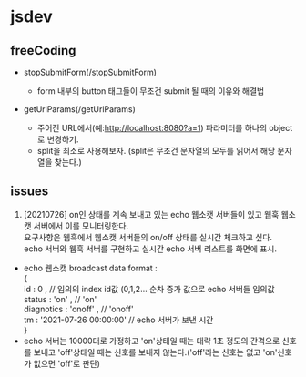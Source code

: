 # jsdev   

## freeCoding 
* stopSubmitForm(/stopSubmitForm)   
  - form 내부의 button 태그들이 무조건 submit 될 때의 이유와 해결법

* getUrlParams(/getUrlParams)   
  - 주어진 URL에서(예:<http://localhost:8080?a=1>) 파라미터를 하나의 object로 변경하기.
  - split을 최소로 사용해보자. (split은 무조건 문자열의 모두를 읽어서 해당 문자열을 찾는다.)


## issues
1. [20210726] on인 상태를 계속 보내고 있는 echo 웹소캣 서버들이 있고 웹훅 웹소캣 서버에서 이를 모니터링한다.   
요구사항은 웹훅에서 웹소캣 서버들의 on/off 상태를 실시간 체크하고 싶다.   
echo 서버와 웹훅 서버를 구현하고 실시간 echo 서버 리스트를 화면에 표시.
  - echo 웹소캣 broadcast data format :   
    {   
    id : 0 , // 임의의 index id값 (0,1,2... 순차 증가 값으로 echo 서버들 임의값   
    status : 'on' , // 'on'   
    diagnotics : 'onoff' , // 'onoff'   
    tm : '2021-07-26 00:00:00' // echo 서버가 보낸 시간   
    }   
  - echo 서버는 10000대로 가정하고 'on'상태일 때는 대략 1초 정도의 간격으로 신호를 보내고 'off'상태일 때는 신호를 보내지 않는다.('off'라는 신호는 없고 'on'신호가 없으면 'off'로 판단)
